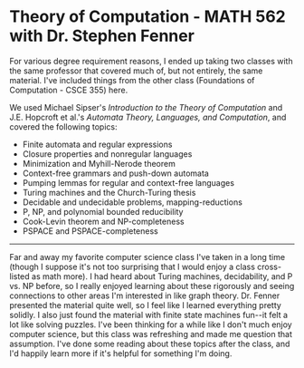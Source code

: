 # Theory of Computation - MATH 562 with Dr. Stephen Fenner

For various degree requirement reasons, I ended up taking two classes with the same professor that covered much of, but not entirely, the same material. I've included things from the other class (Foundations of Computation - CSCE 355) here.

We used Michael Sipser's *Introduction to the Theory of Computation* and J.E. Hopcroft et al.'s *Automata Theory, Languages, and Computation*, and covered the following topics:
- Finite automata and regular expressions
- Closure properties and nonregular languages
- Minimization and Myhill-Nerode theorem
- Context-free grammars and push-down automata
- Pumping lemmas for regular and context-free languages
- Turing machines and the Church-Turing thesis
- Decidable and undecidable problems, mapping-reductions
- P, NP, and polynomial bounded reducibility
- Cook-Levin theorem and NP-completeness
- PSPACE and PSPACE-completeness

---

Far and away my favorite computer science class I've taken in a long time (though I suppose it's not too surprising that I would enjoy a class cross-listed as math more). I had heard about Turing machines, decidability, and P vs. NP before, so I really enjoyed learning about these rigorously and seeing connections to other areas I'm interested in like graph theory. Dr. Fenner presented the material quite well, so I feel like I learned everything pretty solidly. I also just found the material with finite state machines fun--it felt a lot like solving puzzles. I've been thinking for a while like I don't much enjoy computer science, but this class was refreshing and made me question that assumption. I've done some reading about these topics after the class, and I'd happily learn more if it's helpful for something I'm doing.